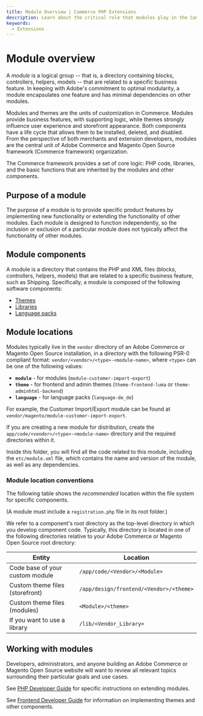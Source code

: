 ```yaml
---
title: Module Overview | Commerce PHP Extensions
description: Learn about the critical role that modules play in the Commerce framework.
keywords:
  - Extensions
---
```


# Module overview

A *module* is a logical group -- that is, a directory containing blocks, controllers, helpers, models -- that are related to a specific business feature. In keeping with Adobe's commitment to optimal modularity, a module encapsulates one feature and has minimal dependencies on other modules.

Modules and themes are the units of customization in Commerce. Modules provide business features, with supporting logic,  while themes strongly influence user experience and storefront appearance. Both components have a life cycle that allows them to be installed, deleted, and disabled. From the perspective of both merchants and extension developers, modules are the central unit of Adobe Commerce and Magento Open Source framework (Commerce framework) organization.

The Commerce framework provides a set of core logic: PHP code, libraries, and the basic functions that are inherited by the modules and other components.

## Purpose of a module

The purpose of a module is to provide specific product features by implementing new functionality or extending the functionality of other modules. Each module is designed to function independently, so the inclusion or exclusion of a particular module does not typically affect the functionality of other modules.

## Module components

A module is a directory that contains the PHP and XML files (blocks, controllers, helpers, models) that are related to a specific business feature, such as Shipping. Specifically, a module is composed of the following software components:

-  [Themes](https://developer.adobe.com/commerce/frontend-core/guide/themes/)
-  [Libraries](libraries.md)
-  [Language packs](https://developer.adobe.com/commerce/frontend-core/guide/translations/#language-packages)

## Module locations

Modules typically live in the `vendor` directory of an Adobe Commerce or Magento Open Source installation, in a directory with the following PSR-0 compliant format: `vendor/<vendor>/<type>-<module-name>`, where `<type>` can be one of the following values:

-  **`module`** - for modules (`module-customer-import-export`)
-  **`theme`** - for frontend and admin themes (`theme-frontend-luma` or `theme-adminhtml-backend`)
-  **`language`** - for language packs (`language-de_de`)

For example, the Customer Import/Export module can be found at `vendor/magento/module-customer-import-export`.

If you are creating a new module for distribution, create the `app/code/<vendor>/<type>-<module-name>` directory and the required directories within it.

Inside this folder, you will find all the code related to this module, including the `etc/module.xml` file, which contains the name and version of the module, as well as any dependencies.

### Module location conventions

The following table shows the *recommended* location within the file system for specific components.

(A module must include a `registration.php` file in its root folder.)

We refer to a component's root directory as the top-level directory in which you develop component code. Typically, this directory is located in one of the following directories relative to your Adobe Commerce or Magento Open Source root directory:

|Entity|Location|
|---|---|
|Code base of your custom module|`/app/code/<Vendor>/<Module>`|
|Custom theme files (storefront)|`/app/design/frontend/<Vendor>/<theme>`|
|Custom theme files (modules)|`<Module>/<theme>`|
|If you want to use a library|`/lib/<Vendor_Library>`|

## Working with modules

Developers, administrators, and anyone building an Adobe Commerce or Magento Open Source website will want to review all relevant topics surrounding their particular goals and use cases.

See [PHP Developer Guide](https://developer.adobe.com/commerce/php/development/) for specific instructions on extending modules.

See [Frontend Developer Guide](https://developer.adobe.com/commerce/frontend-core/guide/) for information on implementing themes and other components.

